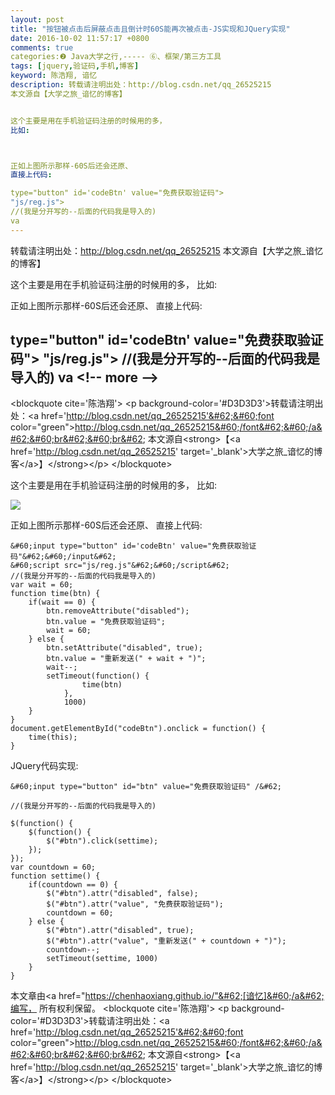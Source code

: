 ```yaml
---
layout: post
title: "按钮被点击后屏蔽点击且倒计时60S能再次被点击-JS实现和JQuery实现"
date: 2016-10-02 11:57:17 +0800
comments: true
categories:❷ Java大学之行,----- ⑥、框架/第三方工具
tags: [jquery,验证码,手机,博客]
keyword: 陈浩翔, 谙忆
description: 转载请注明出处：http://blog.csdn.net/qq_26525215
本文源自【大学之旅_谙忆的博客】


这个主要是用在手机验证码注册的时候用的多， 
比如:



正如上图所示那样-60S后还会还原、 
直接上代码:

type="button" id='codeBtn' value="免费获取验证码">
"js/reg.js">
//(我是分开写的--后面的代码我是导入的)
va 
---
```



转载请注明出处：http://blog.csdn.net/qq_26525215
本文源自【大学之旅_谙忆的博客】


这个主要是用在手机验证码注册的时候用的多， 
比如:



正如上图所示那样-60S后还会还原、 
直接上代码:

type="button" id='codeBtn' value="免费获取验证码"&#62;
"js/reg.js"&#62;
//(我是分开写的--后面的代码我是导入的)
va
&#60;!-- more --&#62;
----------

&#60;blockquote cite='陈浩翔'&#62;
&#60;p background-color='#D3D3D3'&#62;转载请注明出处：&#60;a href='http://blog.csdn.net/qq_26525215'&#62;&#60;font color="green"&#62;http://blog.csdn.net/qq_26525215&#60;/font&#62;&#60;/a&#62;&#60;br&#62;&#60;br&#62;
本文源自&#60;strong&#62;【&#60;a href='http://blog.csdn.net/qq_26525215' target='_blank'&#62;大学之旅_谙忆的博客&#60;/a&#62;】&#60;/strong&#62;&#60;/p&#62;
&#60;/blockquote&#62;

这个主要是用在手机验证码注册的时候用的多，
比如:

![](http://img.blog.csdn.net/20160916170309222)

正如上图所示那样-60S后还会还原、
直接上代码:


```
&#60;input type="button" id='codeBtn' value="免费获取验证码"&#62;&#60;/input&#62;
&#60;script src="js/reg.js"&#62;&#60;/script&#62;
//(我是分开写的--后面的代码我是导入的)
var wait = 60;
function time(btn) {
	if(wait == 0) {
		btn.removeAttribute("disabled");
		btn.value = "免费获取验证码";
		wait = 60;
	} else {
		btn.setAttribute("disabled", true);
		btn.value = "重新发送(" + wait + ")";
		wait--;
		setTimeout(function() {
				time(btn)
			},
			1000)
	}
}
document.getElementById("codeBtn").onclick = function() {
	time(this);
}
```


JQuery代码实现:

```
&#60;input type="button" id="btn" value="免费获取验证码" /&#62;

//(我是分开写的--后面的代码我是导入的)

$(function() {
    $(function() {
        $("#btn").click(settime);
    });
});
var countdown = 60;
function settime() {
    if(countdown == 0) {
        $("#btn").attr("disabled", false);
        $("#btn").attr("value", "免费获取验证码");
        countdown = 60;
    } else {
        $("#btn").attr("disabled", true);
        $("#btn").attr("value", "重新发送(" + countdown + ")");
        countdown--;
	    setTimeout(settime, 1000)
    }
}

```


本文章由&#60;a href="https://chenhaoxiang.github.io/"&#62;[谙忆]&#60;/a&#62;编写， 所有权利保留。 
&#60;blockquote cite='陈浩翔'&#62;
&#60;p background-color='#D3D3D3'&#62;转载请注明出处：&#60;a href='http://blog.csdn.net/qq_26525215'&#62;&#60;font color="green"&#62;http://blog.csdn.net/qq_26525215&#60;/font&#62;&#60;/a&#62;&#60;br&#62;&#60;br&#62;
本文源自&#60;strong&#62;【&#60;a href='http://blog.csdn.net/qq_26525215' target='_blank'&#62;大学之旅_谙忆的博客&#60;/a&#62;】&#60;/strong&#62;&#60;/p&#62;
&#60;/blockquote&#62;
